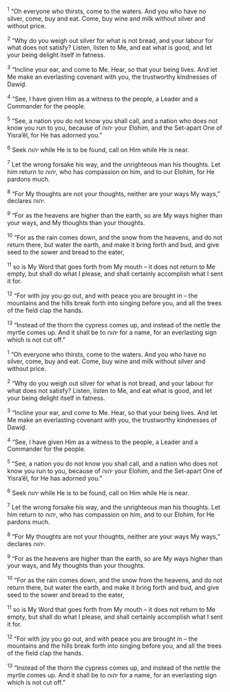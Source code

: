 <sup>1</sup> “Oh everyone who thirsts, come to the waters. And you who have no silver, come, buy and eat. Come, buy wine and milk without silver and without price.

<sup>2</sup> “Why do you weigh out silver for what is not bread, and your labour for what does not satisfy? Listen, listen to Me, and eat what is good, and let your being delight itself in fatness.

<sup>3</sup> “Incline your ear, and come to Me. Hear, so that your being lives. And let Me make an everlasting covenant with you, the trustworthy kindnesses of Dawiḏ.

<sup>4</sup> “See, I have given Him as a witness to the people, a Leader and a Commander for the people.

<sup>5</sup> “See, a nation you do not know you shall call, and a nation who does not know you run to you, because of יהוה your Elohim, and the Set-apart One of Yisra’ĕl, for He has adorned you.”

<sup>6</sup> Seek יהוה while He is to be found, call on Him while He is near.

<sup>7</sup> Let the wrong forsake his way, and the unrighteous man his thoughts. Let him return to יהוה, who has compassion on him, and to our Elohim, for He pardons much.

<sup>8</sup> “For My thoughts are not your thoughts, neither are your ways My ways,” declares יהוה.

<sup>9</sup> “For as the heavens are higher than the earth, so are My ways higher than your ways, and My thoughts than your thoughts.

<sup>10</sup> “For as the rain comes down, and the snow from the heavens, and do not return there, but water the earth, and make it bring forth and bud, and give seed to the sower and bread to the eater,

<sup>11</sup> so is My Word that goes forth from My mouth – it does not return to Me empty, but shall do what I please, and shall certainly accomplish what I sent it for.

<sup>12</sup> “For with joy you go out, and with peace you are brought in – the mountains and the hills break forth into singing before you, and all the trees of the field clap the hands.

<sup>13</sup> “Instead of the thorn the cypress comes up, and instead of the nettle the myrtle comes up. And it shall be to יהוה for a name, for an everlasting sign which is not cut off.”

<sup>1</sup> “Oh everyone who thirsts, come to the waters. And you who have no silver, come, buy and eat. Come, buy wine and milk without silver and without price.

<sup>2</sup> “Why do you weigh out silver for what is not bread, and your labour for what does not satisfy? Listen, listen to Me, and eat what is good, and let your being delight itself in fatness.

<sup>3</sup> “Incline your ear, and come to Me. Hear, so that your being lives. And let Me make an everlasting covenant with you, the trustworthy kindnesses of Dawiḏ.

<sup>4</sup> “See, I have given Him as a witness to the people, a Leader and a Commander for the people.

<sup>5</sup> “See, a nation you do not know you shall call, and a nation who does not know you run to you, because of יהוה your Elohim, and the Set-apart One of Yisra’ĕl, for He has adorned you.”

<sup>6</sup> Seek יהוה while He is to be found, call on Him while He is near.

<sup>7</sup> Let the wrong forsake his way, and the unrighteous man his thoughts. Let him return to יהוה, who has compassion on him, and to our Elohim, for He pardons much.

<sup>8</sup> “For My thoughts are not your thoughts, neither are your ways My ways,” declares יהוה.

<sup>9</sup> “For as the heavens are higher than the earth, so are My ways higher than your ways, and My thoughts than your thoughts.

<sup>10</sup> “For as the rain comes down, and the snow from the heavens, and do not return there, but water the earth, and make it bring forth and bud, and give seed to the sower and bread to the eater,

<sup>11</sup> so is My Word that goes forth from My mouth – it does not return to Me empty, but shall do what I please, and shall certainly accomplish what I sent it for.

<sup>12</sup> “For with joy you go out, and with peace you are brought in – the mountains and the hills break forth into singing before you, and all the trees of the field clap the hands.

<sup>13</sup> “Instead of the thorn the cypress comes up, and instead of the nettle the myrtle comes up. And it shall be to יהוה for a name, for an everlasting sign which is not cut off.”

